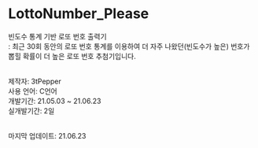 # LottoNumber_Please

빈도수 통계 기반 로또 번호 출력기<br>
: 최근 30회 동안의 로또 번호 통계를 이용하여 더 자주 나왔던(빈도수가 높은) 번호가 뽑힐 확률이 더 높은 로또 번호 추첨기입니다.<br><br>

제작자: 3tPepper<br>
사용 언어: C언어<br>
개발기간: 21.05.03 ~ 21.06.23<br>
실개발기간: 2일<br><br>

마지막 업데이트: 21.06.23
